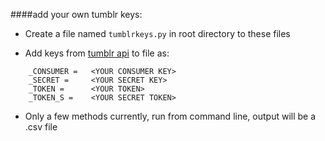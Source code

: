 ####add your own tumblr keys: 

- Create a file named `tumblrkeys.py` in root directory to these files

- Add keys from [tumblr api](http://www.tumblr.com/docs/en/api/v2) to file as:
```
	_CONSUMER =   <YOUR CONSUMER KEY>
	_SECRET =     <YOUR SECRET KEY>
	_TOKEN =      <YOUR TOKEN>
	_TOKEN_S =    <YOUR SECRET TOKEN>
```

- Only a few methods currently, run from command line, output will be a .csv file
